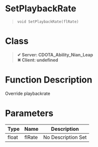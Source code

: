 # SetPlaybackRate
> `void SetPlaybackRate(flRate)`
# Class
> __✔ Server: CDOTA_Ability_Nian_Leap__  
> __✖ Client: undefined__  
# Function Description
Override playbackrate
# Parameters
Type|Name|Description
--|--|--
float|flRate|No Description Set
